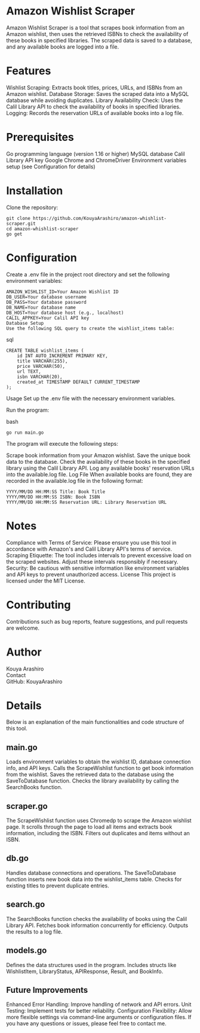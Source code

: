 # Amazon Wishlist Scraper
Amazon Wishlist Scraper is a tool that scrapes book information from an Amazon wishlist, then uses the retrieved ISBNs to check the availability of these books in specified libraries. The scraped data is saved to a database, and any available books are logged into a file.

# Features
Wishlist Scraping: Extracts book titles, prices, URLs, and ISBNs from an Amazon wishlist.
Database Storage: Saves the scraped data into a MySQL database while avoiding duplicates.
Library Availability Check: Uses the Calil Library API to check the availability of books in specified libraries.
Logging: Records the reservation URLs of available books into a log file.
# Prerequisites
Go programming language (version 1.16 or higher)
MySQL database
Calil Library API key
Google Chrome and ChromeDriver
Environment variables setup (see Configuration for details)

# Installation
Clone the repository:

```
git clone https://github.com/KouyaArashiro/amazon-whishlist-scraper.git
cd amazon-whishlist-scraper
go get
```

# Configuration
Create a .env file in the project root directory and set the following environment variables:

```
AMAZON_WISHLIST_ID=Your Amazon Wishlist ID
DB_USER=Your database username
DB_PASS=Your database password
DB_NAME=Your database name
DB_HOST=Your database host (e.g., localhost)
CALIL_APPKEY=Your Calil API key
Database Setup
Use the following SQL query to create the wishlist_items table:
```
sql
```
CREATE TABLE wishlist_items (
    id INT AUTO_INCREMENT PRIMARY KEY,
    title VARCHAR(255),
    price VARCHAR(50),
    url TEXT,
    isbn VARCHAR(20),
    created_at TIMESTAMP DEFAULT CURRENT_TIMESTAMP
);
```

Usage
Set up the .env file with the necessary environment variables.

Run the program:

bash
```
go run main.go
```
The program will execute the following steps:

Scrape book information from your Amazon wishlist.
Save the unique book data to the database.
Check the availability of these books in the specified library using the Calil Library API.
Log any available books' reservation URLs into the available.log file.
Log File
When available books are found, they are recorded in the available.log file in the following format:
```
YYYY/MM/DD HH:MM:SS Title: Book Title
YYYY/MM/DD HH:MM:SS ISBN: Book ISBN
YYYY/MM/DD HH:MM:SS Reservation URL: Library Reservation URL
```
# Notes
Compliance with Terms of Service: Please ensure you use this tool in accordance with Amazon's and Calil Library API's terms of service.
Scraping Etiquette: The tool includes intervals to prevent excessive load on the scraped websites. Adjust these intervals responsibly if necessary.
Security: Be cautious with sensitive information like environment variables and API keys to prevent unauthorized access.
License
This project is licensed under the MIT License.

# Contributing
Contributions such as bug reports, feature suggestions, and pull requests are welcome.

# Author
Kouya Arashiro  
Contact  
GitHub: KouyaArashiro  
# Details
Below is an explanation of the main functionalities and code structure of this tool.

## main.go
Loads environment variables to obtain the wishlist ID, database connection info, and API keys.
Calls the ScrapeWishlist function to get book information from the wishlist.
Saves the retrieved data to the database using the SaveToDatabase function.
Checks the library availability by calling the SearchBooks function.
## scraper.go
The ScrapeWishlist function uses Chromedp to scrape the Amazon wishlist page.
It scrolls through the page to load all items and extracts book information, including the ISBN.
Filters out duplicates and items without an ISBN.
## db.go
Handles database connections and operations.
The SaveToDatabase function inserts new book data into the wishlist_items table.
Checks for existing titles to prevent duplicate entries.
## search.go
The SearchBooks function checks the availability of books using the Calil Library API.
Fetches book information concurrently for efficiency.
Outputs the results to a log file.
## models.go
Defines the data structures used in the program.
Includes structs like WishlistItem, LibraryStatus, APIResponse, Result, and BookInfo.
## Future Improvements
Enhanced Error Handling: Improve handling of network and API errors.
Unit Testing: Implement tests for better reliability.
Configuration Flexibility: Allow more flexible settings via command-line arguments or configuration files.
If you have any questions or issues, please feel free to contact me.

